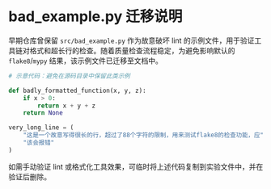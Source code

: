 # bad_example.py 迁移说明

早期仓库曾保留 `src/bad_example.py` 作为故意破坏 lint 的示例文件，用于验证工具链对格式和超长行的检查。随着质量检查流程稳定，为避免影响默认的 `flake8`/`mypy` 结果，该示例文件已迁移至文档中。

```python
# 示意代码：避免在源码目录中保留此类示例

def badly_formatted_function(x, y, z):
    if x > 0:
        return x + y + z
    return None

very_long_line = (
    "这是一个故意写得很长的行，超过了88个字符的限制，用来测试flake8的检查功能，应"  # noqa: E501
    "该会报错"
)
```

如需手动验证 lint 或格式化工具效果，可临时将上述代码复制到实验文件中，并在验证后删除。
